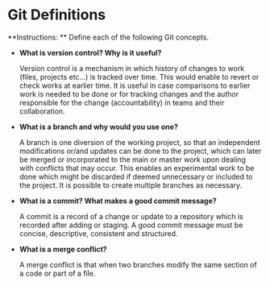 # Git Definitions

**Instructions: ** Define each of the following Git concepts.

* **What is version control?  Why is it useful?**

     Version control is a mechanism in which history of changes to work (files, projects etc...) is tracked over time. This would enable to revert or check works at earlier time. It is useful in case comparisons to earlier work is needed to be done or for tracking changes and the author responsible for the change (accountability) in teams and their collaboration. 

* **What is a branch and why would you use one?**

     A branch is one diversion of the working project, so that an independent modifications or/and updates can be done to the project, which can later be merged or incorporated to the main or master work upon dealing with conflicts that may occur. This enables an experimental work to be done which might be discarded if deemed unnecessary or included to the project. It is possible to create multiple branches as necessary. 

* **What is a commit? What makes a good commit message?**

     A commit is a record of a change or update to a repository which is recorded after adding or staging. A good commit message must be concise, descriptive, consistent and structured. 

* **What is a merge conflict?**

     A merge conflict is that when two branches modify the same section of a code or part of a file. 
     